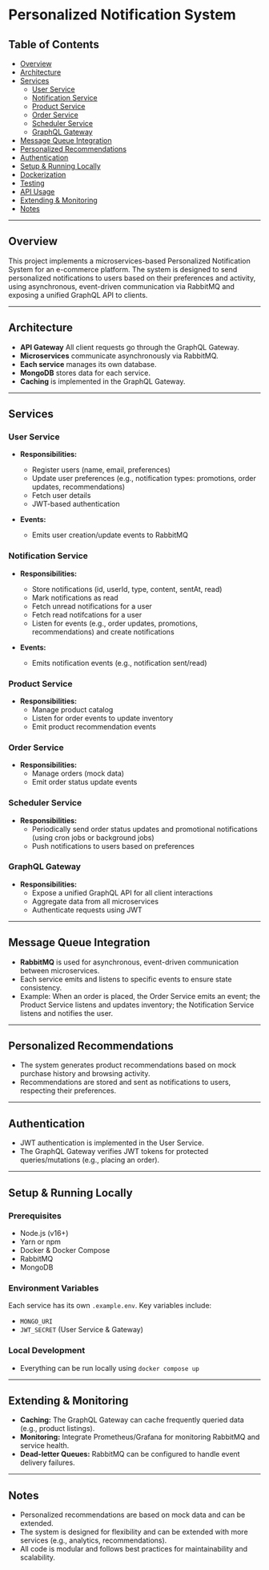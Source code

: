 # Personalized Notification System

## Table of Contents

- [Overview](#overview)
- [Architecture](#architecture)
- [Services](#services)
  - [User Service](#user-service)
  - [Notification Service](#notification-service)
  - [Product Service](#product-service)
  - [Order Service](#order-service)
  - [Scheduler Service](#scheduler-service)
  - [GraphQL Gateway](#graphql-gateway)
- [Message Queue Integration](#message-queue-integration)
- [Personalized Recommendations](#personalized-recommendations)
- [Authentication](#authentication)
- [Setup & Running Locally](#setup--running-locally)
- [Dockerization](#dockerization)
- [Testing](#testing)
- [API Usage](#api-usage)
- [Extending & Monitoring](#extending--monitoring)
- [Notes](#notes)

---

## Overview

This project implements a microservices-based Personalized Notification System for an e-commerce platform. The system is designed to send personalized notifications to users based on their preferences and activity, using asynchronous, event-driven communication via RabbitMQ and exposing a unified GraphQL API to clients.

---

## Architecture
<!-- 
```mermaid
graph TD
  Client["Client (GraphQL Playground/Postman)"]
  Gateway["GraphQL Gateway"]
  Users["User Service"]
  Products["Product Service"]
  Orders["Order Service"]
  Notifications["Notification Service"]
  Scheduler["Scheduler Service"]
  RabbitMQ["RabbitMQ (Message Broker)"]
  DBUsers["Users DB"]
  DBProducts["Products DB"]
  DBOrders["Orders DB"]
  DBNotifications["Notifications DB"]

``` -->

- **API Gateway** All client requests go through the GraphQL Gateway.
- **Microservices** communicate asynchronously via RabbitMQ.
- **Each service** manages its own database. 
- **MongoDB** stores data for each service.
- **Caching** is implemented in the GraphQL Gateway. 

---

## Services

### User Service

- **Responsibilities:**
  - Register users (name, email, preferences)
  - Update user preferences (e.g., notification types: promotions, order updates, recommendations)
  - Fetch user details
  - JWT-based authentication

- **Events:**
  - Emits user creation/update events to RabbitMQ

### Notification Service

- **Responsibilities:**
  - Store notifications (id, userId, type, content, sentAt, read)
  - Mark notifications as read
  - Fetch unread notifications for a user
  - Fetch read notifcations for a user
  - Listen for events (e.g., order updates, promotions, recommendations) and create notifications

- **Events:**
  - Emits notification events (e.g., notification sent/read)

### Product Service

- **Responsibilities:**
  - Manage product catalog
  - Listen for order events to update inventory
  - Emit product recommendation events

### Order Service

- **Responsibilities:**
  - Manage orders (mock data)
  - Emit order status update events

### Scheduler Service

- **Responsibilities:**
  - Periodically send order status updates and promotional notifications (using cron jobs or background jobs)
  - Push notifications to users based on preferences

### GraphQL Gateway

- **Responsibilities:**
  - Expose a unified GraphQL API for all client interactions
  - Aggregate data from all microservices
  - Authenticate requests using JWT

---

## Message Queue Integration

- **RabbitMQ** is used for asynchronous, event-driven communication between microservices.
- Each service emits and listens to specific events to ensure state consistency.
- Example: When an order is placed, the Order Service emits an event; the Product Service listens and updates inventory; the Notification Service listens and notifies the user.

---

## Personalized Recommendations

- The system generates product recommendations based on mock purchase history and browsing activity.
- Recommendations are stored and sent as notifications to users, respecting their preferences.

---

## Authentication

- JWT authentication is implemented in the User Service.
- The GraphQL Gateway verifies JWT tokens for protected queries/mutations (e.g., placing an order).

---

## Setup & Running Locally

### Prerequisites

- Node.js (v16+)
- Yarn or npm
- Docker & Docker Compose
- RabbitMQ 
- MongoDB

### Environment Variables

Each service has its own `.example.env`. Key variables include:

- `MONGO_URI`
- `JWT_SECRET` (User Service & Gateway)

### Local Development

- Everything can be run locally using `docker compose up`

---

## Extending & Monitoring

- **Caching:** The GraphQL Gateway can cache frequently queried data (e.g., product listings).
- **Monitoring:** Integrate Prometheus/Grafana for monitoring RabbitMQ and service health.
- **Dead-letter Queues:** RabbitMQ can be configured to handle event delivery failures.

---

## Notes

- Personalized recommendations are based on mock data and can be extended.
- The system is designed for flexibility and can be extended with more services (e.g., analytics, recommendations).
- All code is modular and follows best practices for maintainability and scalability.